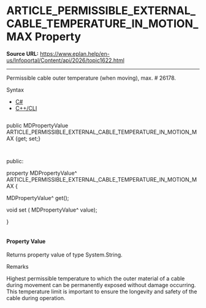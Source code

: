 # ARTICLE_PERMISSIBLE_EXTERNAL_CABLE_TEMPERATURE_IN_MOTION_MAX Property

**Source URL:** https://www.eplan.help/en-us/Infoportal/Content/api/2026/topic1622.html

---

Permissible cable outer temperature (when moving), max. # 26178.

Syntax

- [C#](#i-syntax-CS)
- [C++/CLI](#i-syntax-CPP2005)

```
```
public MDPropertyValue ARTICLE_PERMISSIBLE_EXTERNAL_CABLE_TEMPERATURE_IN_MOTION_MAX {get; set;}
```
```

```
```
public:

property MDPropertyValue^ ARTICLE_PERMISSIBLE_EXTERNAL_CABLE_TEMPERATURE_IN_MOTION_MAX {

   MDPropertyValue^ get();

   void set (    MDPropertyValue^ value);

}
```
```

#### Property Value

Returns property value of type System.String.

Remarks

Highest permissible temperature to which the outer material of a cable during movement can be permanently exposed without damage occurring. This temperature limit is important to ensure the longevity and safety of the cable during operation.
